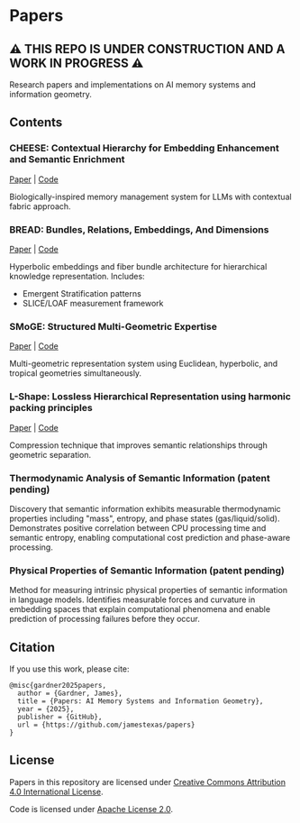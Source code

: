 # Papers

## ⚠️ THIS REPO IS UNDER CONSTRUCTION AND A WORK IN PROGRESS ⚠️
Research papers and implementations on AI memory systems and information geometry.

## Contents

### CHEESE: Contextual Hierarchy for Embedding Enhancement and Semantic Enrichment

[Paper](./cheese/paper.pdf) | [Code](./cheese/cheese_minimal.py)

Biologically-inspired memory management system for LLMs with contextual fabric approach.


### BREAD: Bundles, Relations, Embeddings, And Dimensions

[Paper](./bread/paper.pdf) | [Code](./bread/bread_minimal.py)

Hyperbolic embeddings and fiber bundle architecture for hierarchical knowledge representation. Includes:
- Emergent Stratification patterns
- SLICE/LOAF measurement framework

### SMoGE: Structured Multi-Geometric Expertise

[Paper](./smoge/smoge_paper.pdf) | [Code](./smoge/)

Multi-geometric representation system using Euclidean, hyperbolic, and tropical geometries simultaneously.

### L-Shape: Lossless Hierarchical Representation using harmonic packing principles
[Paper](./lshape/lshape_paper.pdf) | [Code](./lshape/)

Compression technique that improves semantic relationships through geometric separation.

### Thermodynamic Analysis of Semantic Information (patent pending)
<!---
[Paper](./thermodynamics/thermodynamics_paper.pdf) | [Code](./thermodynamics/)
-->
Discovery that semantic information exhibits measurable thermodynamic properties including "mass", entropy, and phase states (gas/liquid/solid). Demonstrates positive correlation between CPU processing time and semantic entropy, enabling computational cost prediction and phase-aware processing.

### Physical Properties of Semantic Information (patent pending)
<!---
[Paper](./physical_properties/physical_properties_paper.pdf) | [Code](./physical_properties/)
-->
Method for measuring intrinsic physical properties of semantic information in language models. Identifies measurable forces and curvature in embedding spaces that explain computational phenomena and enable prediction of processing failures before they occur.

## Citation

If you use this work, please cite:
```
@misc{gardner2025papers,
  author = {Gardner, James},
  title = {Papers: AI Memory Systems and Information Geometry},
  year = {2025},
  publisher = {GitHub},
  url = {https://github.com/jamestexas/papers}
}
```

## License

Papers in this repository are licensed under [Creative Commons Attribution 4.0 International License](http://creativecommons.org/licenses/by/4.0/).

Code is licensed under [Apache License 2.0](LICENSE).
